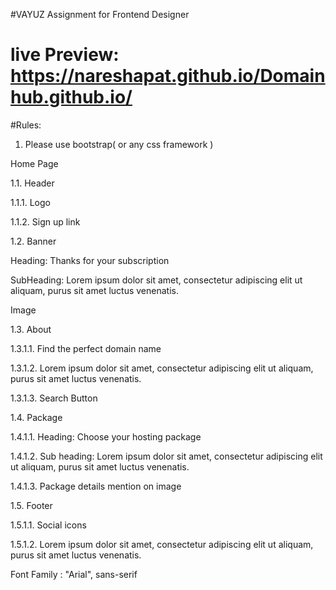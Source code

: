 #VAYUZ Assignment for Frontend Designer

# live Preview: https://nareshapat.github.io/Domainhub.github.io/

#Rules:

1. Please use bootstrap( or any css framework )

Home Page

1.1. Header

1.1.1. Logo

1.1.2. Sign up link

1.2. Banner

Heading: Thanks for your subscription

SubHeading: Lorem ipsum dolor sit amet, consectetur adipiscing elit ut aliquam, purus sit
amet luctus venenatis.

Image

1.3. About

1.3.1.1. Find the perfect domain name

1.3.1.2. Lorem ipsum dolor sit amet, consectetur adipiscing elit ut aliquam, purus
sit amet luctus venenatis.

1.3.1.3. Search Button

1.4. Package

1.4.1.1. Heading: Choose your hosting package

1.4.1.2. Sub heading: Lorem ipsum dolor sit amet, consectetur adipiscing elit ut
aliquam, purus sit amet luctus venenatis.

1.4.1.3. Package details mention on image

1.5. Footer

1.5.1.1. Social icons

1.5.1.2. Lorem ipsum dolor sit amet, consectetur adipiscing elit ut aliquam, purus
sit amet luctus venenatis.

Font Family : "Arial", sans-serif

